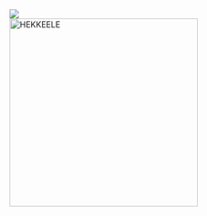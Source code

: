 <img src="https://raw.githubusercontent.com/kimqea257/www/master/t/www.jpg">
<br>
<a href="https://github.com/kimqea257/djy/blob/master/gb/20/4/1/n11993477.md#1" target=_blank><img width="330" src="https://img.shields.io/badge/nduchucckc>-007fff?logoWidth=1" title="HEKKEELE  "></a><br>
